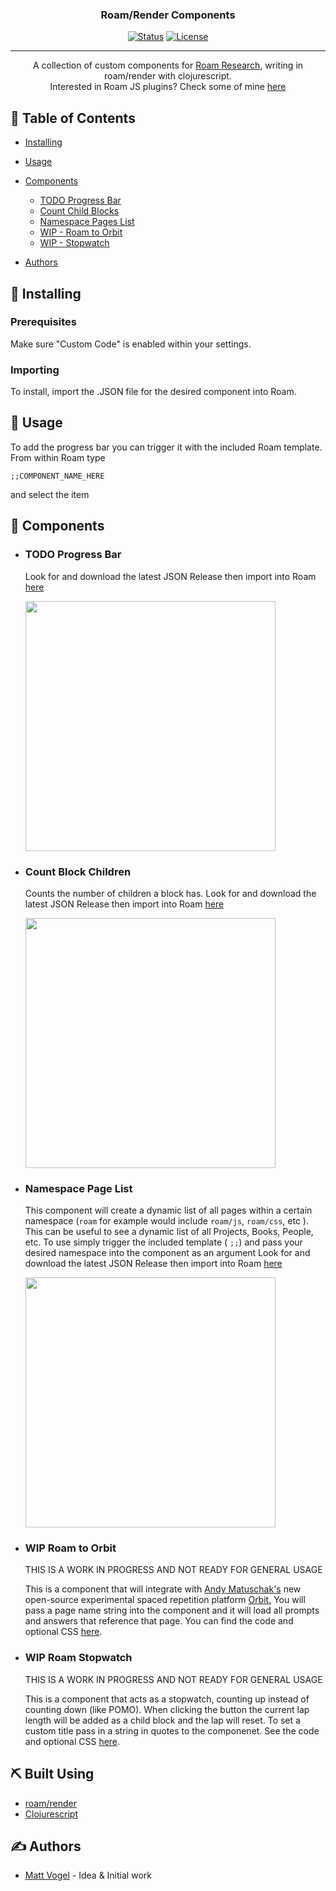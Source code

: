 
<h3 align="center">Roam/Render Components</h3>

<div align="center">

  [![Status](https://img.shields.io/badge/status-active-success.svg)]()
  [![License](https://img.shields.io/badge/license-MIT-blue.svg)](/LICENSE)

</div>

---

<p align="center"> A collection of custom components for <a href="https://roamresearch.com">Roam Research</a>, writing in roam/render with clojurescript. 
    <br>
    Interested in Roam JS plugins? Check some of mine <a href='https://github.com/8bitgentleman/roam-custom-theme/tree/master/roam-js'>here </a>

</p>

## 📝 Table of Contents
- [Installing](#getting_started)
- [Usage](#usage)
- [Components](#components)
  - [TODO Progress Bar](#progress)
  - [Count Child Blocks](#count)
  - [Namespace Pages List](#namespace)
  - [WIP - Roam to Orbit](#orbit)
  - [WIP - Stopwatch](#stopwatch)

- [Authors](#authors)

## 🏁 Installing <a name = "getting_started"></a>

### Prerequisites
Make sure "Custom Code" is enabled within your settings.


### Importing
To install, import the .JSON file for the desired component into Roam.


## 🎈 Usage <a name="usage"></a>
To add the progress bar you can trigger it with the included Roam template. From within Roam type

```;;COMPONENT_NAME_HERE```

and select the item

## 🤖 Components <a name = "components"></a>


- ### TODO Progress Bar <a name = "progress"></a>
  Look for and download the latest JSON Release then import into Roam <a href='https://github.com/8bitgentleman/Roam-Render-Components/releases/'>here </a>

  <img src="https://github.com/8bitgentleman/Roam-Render-Components/raw/main/TODO%20Progress%20Bar/image.gif" width="400"></img>

- ### Count Block Children <a name = "count"></a>
  Counts the number of children a block has.
  Look for and download the latest JSON Release then import into Roam <a href='https://github.com/8bitgentleman/Roam-Render-Components/releases/'>here </a>

  <img src="https://github.com/8bitgentleman/Roam-Render-Components/raw/main/Count%20Block%20Children/image.gif" width="400"></img>

- ### Namespace Page List <a name = "namespace"></a>
  This component will create a dynamic list of all pages within a certain namespace (`roam` for example would include `roam/js`, `roam/css`, etc ). This can be useful to see a dynamic list of all Projects, Books, People, etc. To use simply trigger the included template ( `;;`) and pass your desired namespace into the component as an argument
  Look for and download the latest JSON Release then import into Roam <a href='https://github.com/8bitgentleman/Roam-Render-Components/releases/'>here </a>

  <img src="https://github.com/8bitgentleman/Roam-Render-Components/raw/main/Namespace%20Pages%20List/image.gif" width="400"></img>


- ### WIP Roam to Orbit <a name = "orbit"></a>
  THIS IS A WORK IN PROGRESS AND NOT READY FOR GENERAL USAGE
  
  This is a component that will integrate with <a href='https://github.com/andymatuschak/orbit'>Andy Matuschak's</a> new open-source experimental spaced repetition  platform <a href='https://github.com/andymatuschak/orbit'>Orbit.</a>
  You will pass a page name string into the component and it will load all prompts and answers that reference that page. You can find the code and optional CSS <a href="https://github.com/8bitgentleman/Roam-Render-Components/raw/main/Roam%20to%20Orbit">here</a>.

- ### WIP Roam Stopwatch <a name = "stopwatch"></a>
  THIS IS A WORK IN PROGRESS AND NOT READY FOR GENERAL USAGE
  
  This is a component that acts as a stopwatch, counting up instead of counting down (like POMO). When clicking the button the current lap length will be added as a child block and the lap will reset. To set a custom title pass in a string in quotes to the componenet. See the code and optional CSS <a href="https://github.com/8bitgentleman/Roam-Render-Components/raw/main/Roam%20Stopwatch">here</a>.
  
## ⛏️ Built Using <a name = "built_using"></a>
- [roam/render](https://roamresearch.com/#/app/developer-documentation/page/7l31uEMqA)
- [Clojurescript](https://clojurescript.org/)

## ✍️ Authors <a name = "authors"></a>
- [Matt Vogel](https://github.com/8bitgentleman) - Idea & Initial work
